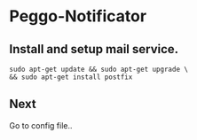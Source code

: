 # Peggo-Notificator
## Install and setup mail service.

```shell
sudo apt-get update && sudo apt-get upgrade \
&& sudo apt-get install postfix
```
## Next

Go to config file..
